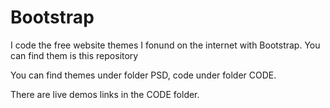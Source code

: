# Bootstrap

I code the free website themes I fonund on the internet with Bootstrap. You can find them is this repository

You can find themes under folder PSD, code under folder CODE.

There are live demos links in the CODE folder.
